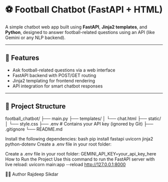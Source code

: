 # ⚽ Football Chatbot (FastAPI + HTML)

A simple chatbot web app built using **FastAPI**, **Jinja2 templates**, and **Python**, designed to answer football-related questions using an API (like Gemini or any NLP backend).

---

## 🚀 Features

- Ask football-related questions via a web interface
- FastAPI backend with POST/GET routing
- Jinja2 templating for frontend rendering
- API integration for smart chatbot responses

---

## 📁 Project Structure

football_chatbot/
├── main.py
├── templates/
│ └── chat.html
├── static/
│ └── style.css
├── .env # Contains your API key (ignored by Git)
├── .gitignore
└── README.md

Install the following dependencies:
bash
pip install fastapi uvicorn jinja2 python-dotenv
Create a .env file in your root folder:

Create a .env file in your root folder:
GEMINI_API_KEY=your_api_key_here
How to Run the Project
Use this command to run the FastAPI server with live reload:
uvicorn main:app --reload
http://127.0.0.1:8000

👨‍💻 Author
Rajdeep Sikdar
